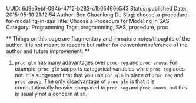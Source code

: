 UUID: 6d9e6ebf-094b-4712-b283-c1b05466e543
Status: published
Date: 2015-05-10 21:12:54
Author: Ben Chuanlong Du
Slug: choose-a-procedure-for-modeling-in-sas
Title: Choose a Procedure for Modeling in SAS
Category: Programming
Tags: programming, SAS, procedure, proc

**
Things on this page are
fragmentary and immature notes/thoughts of the author.
It is not meant to readers
but rather for convenient reference of the author and future improvement.
**

1. `proc glm` has many adavantages over `proc reg` and `proc anova`. 
For example, 
`proc glm` supports categorical variables while `proc reg` does not.
It is suggested that that you use `poc glm` in place of `proc reg` and `proc anova`.
The only disadvantage of `proc glm` is that it is computationally heavier
compared to `proc reg` and `proc anova`,
but this is usually not a concern at all. 
